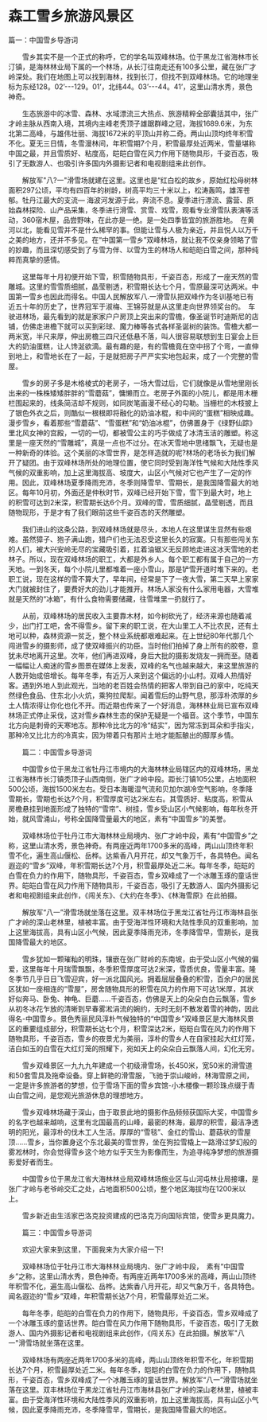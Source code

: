 # 森工雪乡旅游风景区
篇一：中国雪乡导游词

　　雪乡其实不是一个正式的称呼，它的学名叫双峰林场。位于黑龙江省海林市长汀镇，是海林林业局下属的一个林场，从长汀往南走还有100多公里，藏在张广才岭深处。我们在地图上可以找到海林，找到长汀，但找不到双峰林场。它的地理坐标为东经128。02’---129。01’，北纬44。03’---44。41’，这里山清水秀，景色神奇。

　　生态旅游中的冰雪、森林、水域漂流三大热点、旅游精粹全部囊括其中，张广才岭主脉从西南入境，其境内主峰老秃顶子雄踞群峰之冠，海拔1689.6米，为东北第二高峰，与雄伟壮丽、海拔1672米的平顶山并称二奇。两山山顶均终年积雪不化。夏无三日情，冬雪漫林间，年积雪期7个月，积雪最厚处近两米，雪量堪称中国之最，并且雪质好、粘度高，皑皑白雪在风力作用下随物具形，千姿百态，吸引了无数游人、也吸引许多国内外摄影记者和电视剧组来此创作。

　　解放军"八?一"滑雪场就建在这里。这里也是“红白松的故乡，原始红松母树林面积297公顷，平均有四百年的树龄，树高平均三十米以上，松涛轰鸣，雄浑苍郁。牡丹江最大的支流— 海波河发源于此，奔流不息。夏季进行漂流、露营、原始森林探险、山产品采集，冬季进行滑雪、赏雪、戏雪，观看专业滑雪队表演等活动，360宿木屋，品尝野味，在此亦是一绝。是一处四季皆宜的旅游胜地。　在黄河以北，能看见雪并不是什么稀罕的事。但能让雪与人极为亲近，并且悦人以万千之美的地方，还并不多见。在“中国第一雪乡”双峰林场，就让我不仅亲身领略了雪的妙趣，而且深切感受到了与雪为伴、以雪为生的林场人和皑皑白雪之间，那种纯粹而真挚的感情。

　　这里每年十月初便开始下雪，积雪随物具形，千姿百态，形成了一座天然的雪雕城。这里的雪雪质细腻，晶莹剔透，积雪期长达七个月，雪原最深可达两米。中国第一雪乡也因此而得名。中国人民解放军八.一滑雪队把双峰作为冬训基地已有近五十年的历史了，世界冠军于淑梅、王锦芬就是从这里走向世界领奖台的。　车驶进林场，最先看到的就是家家户户房顶上突出来的雪檐，像圣诞节时迪斯尼的店铺，仿佛走进檐下就可以买到彩球、魔力棒等各式各样圣诞树的装饰。雪檐大都一两米宽，半尺来厚，伸出房檐三四尺还低悬不落，叫人很容易联想到生日宴会上巨大的奶油蛋糕，让人馋涎欲滴。最有趣的是，有的雪檐竟在空中拐了个弯，一直伸到地上，和雪地长在了一起，于是就把房子严严实实地包起来，成了一个完整的雪屋。

　　雪乡的房子多是木格棱式的老房子，一场大雪过后，它们就像是从雪地里刚长出来的一株株矮矮胖胖的“雪蘑菇”，慵懒而立。老房子外面的小院儿，都是用木栅栏围起来的，线条简洁却不规则，如同炭笔画漫不经心的勾勒。当栅栏的木枝披上了银色外衣之后，则酷似一根根即将融化的奶油冰棍，和中间的“蛋糕”相映成趣。　漫步雪乡，看着那些“雪蘑菇”、“雪蛋糕”和“奶油冰棍”，仿佛置身于《绿野仙踪》里北风女神的宫殿，一切的一切，都被雪公主的巧手做成了冰清玉洁的雕塑。称这里是一座天然的“雪雕城”，真是一点也不过分。在冰天雪地中思绪飘飞，无疑也是一种新奇的体验。这个美丽的冰雪世界，是怎样造就的呢?林场的老场长为我们解开了疑团。由于双峰林场所处的地理位置，使它同时受到海洋性气候和大陆性季风气候的双重影响，加上这里海拔高、坡度大，山区小气候对它也产生了一定的作用。因此，双峰林场夏季降雨充沛，冬季则降雪早、雪期长，是我国降雪最大的地区。每年10月初，外面还是仲秋时节，双峰已经开始下雪，雪下到最大时，地上的积雪可达到2米深，积雪期长达6个月。双峰的雪，雪质细腻，晶莹剔透，而且随物现形，于是才有了我们眼前这些千姿百态的天然雕塑。

　　我们进山的这条公路，到双峰林场就是尽头，本地人在这里谋生显然有些艰难。虽然獐子、狍子满山跑，猎户们也无法忍受这里长久的寂寞。只有那些闯关东的人们，被大兴安岭无尽的宝藏吸引着，扛着油锯义无反顾地走进这冰天雪地的老林子。所以，现在双峰林场的职工，大都是外乡人。每个职工都有属于自己的一方天地。一到冬天，每个小院儿里都堆着一座小雪山，那是铲雪开道时堆下来的。老职工说，现在这样的雪不算大了，早年间，经常是下了一夜大雪，第二天早上家家大门就被封住了，要费好大的劲儿才能推开。林场人家没有什么家用电器，大雪堆就是天然的“冰箱”，有什么食物需要储藏，往雪堆里一扔就行了。

　　从前，双峰林场的居民收入主要靠木材，如今树砍光了，经济来源也随着减少，出门打工吧，舍不得雪乡。留下来的职工说，在大山里工人不比农民，还有土地可以种，森林资源一贫乏，整个林业系统都艰难起来。在上世纪80年代那几个闯进雪乡的摄影师，成了使双峰振兴的功臣。当时他们拍掉了身上所有的胶卷，意犹未尽地离开这里。次年，他们再进双峰，身后大批的摄影发烧友一拥而至。随着一幅幅让人痴迷的雪乡图景在媒体上发表，双峰的名气也越来越大，来这里旅游的人数开始成倍增长。每年冬季，有近万人来到这个偏远的小山村。双峰人热情好客。遇到外地人到此观光，当地的老百姓会热情的把客人带到自己的家中，吃纯天然绿色食品、住东北小火炕，乘狗拉爬犁。闻着雪后的山野气息，那淳朴浓厚的乡土人情浓得让你化也化不开。而近期也传来了一个好消息，海林林业局已宣布双峰林场正式停止采伐，这对雪乡森林生态的保护无疑是一个福音。这个季节，中国东北方向是刺骨的天寒地冻。那种冷比北方的冷“结实”，因为常冻到耳朵和手指尖，那种冷又比北方的冷真实，因为带着只有那片土地才能酝酿出的醇厚乡情。

　　篇二：中国雪乡导游词

　　中国雪乡位于黑龙江省牡丹江市境内的大海林林业局辖区内的双峰林场，黑龙江省海林市长汀镇秃顶子山西南侧，张广才岭中段。距长汀镇105公里，占地面积500公顷，海拔1500米左右。受日本海暖湿气流和贝加尔湖冷空气影响，冬季降雪期长，雪期也长达7个月，积雪厚度可达2米左右。其雪质好、粘度高，积雪从房檐悬挂到地面形成了独特的“雪帘”、树挂，雪乡受山区小气候影响，每年秋冬开始，就风雪涌山，号称全国降雪量最大的地区，素有“中国雪乡”的美誉。

　　双峰林场位于牡丹江市大海林林业局境内、张广才岭中段，素有“中国雪乡”之称，这里山清水秀，景色神奇。有两座近两年1700多米的高峰，两山山顶终年积雪不化，遍生高山偃松、岳桦。达紫香八月开花，却又气象万千，各具特色。闻名遐迩的“雪乡”双峰，年积雪期长达7个月，积雪最厚处近二米。每年冬季，皑皑的白雪在负力的作用下，随物具形，千姿百态，雪乡双峰成了一个冰雕玉琢的童话世界。皑皑白雪在风力作用下随物具形，千姿百态，吸引了无数游人、国内外摄影记者和电视剧组来此创作，《闯关东》、《大约在冬季》、《林海雪原》在此拍摄。

　　解放军“八一”滑雪场就坐落在这里。双丰林场位于黑龙江省牡丹江市海林县张广才岭的深山老林里，植被丰富。由于受海洋性环境和大陆性季风的双重影响，加上这里海拔高，具有山区小气候，因此夏季降雨充沛，冬季降雪早，雪期长，是我国降雪最大的地区。

　　雪乡犹如一颗璀籼的明珠，镶嵌在张广财岭的东南坡，由于受山区小气候的偏爱，这里每年十月瑞雪飘飘，冬季积雪厚度可达2米深，雪质优良，雪量丰富。隆冬季节几乎日日飞雪迎宾，好一派北国风光。拥着层层叠叠的积雪，百余户的居民区犹如一座相连的“雪屋”，房舍随物具形的积雪在风力的作用下可达1米厚，其状好似奔马、卧兔、神龟、巨蘑……千姿百态，仿佛是天上的朵朵白白云飘落，雪乡从初冬冰花乍放的清晰到早春雾淞涓流的婉约，无时无刻不散发着雪的神韵，因此得名-中国雪乡。景色秀丽民风淳朴气候独特的“中国雪乡”双峰景区是大海林风景区的重要组成部分，积雪期长达七个月，积雪深达2米，皑皑白雪在风力的作用下随物具形，千姿百态，雪乡的夜景尤为美丽，淳朴的雪乡人在自家挂起大红灯笼，洁白如玉的白雪在大红灯笼的照耀下，宛如天上的朵朵白云飘落人间，幻化无穷。

　　雪乡双峰景区一九九九年建成一个初级滑雪场，长450米，宽50米的滑雪道和50套雪具及拖牵设备。穿上鲜艳的滑雪服，飞驰于崇山峻岭，林海雪原之间，一定是许多旅游者的梦想，位于雪场下面的雪乡宾馆-小木楼像一颗珍珠点缀于青山白雪之间，是您观光旅游休息的理想地方。

　　雪乡双峰林场藏于深山，由于取景此地的摄影作品频频获国际大奖，中国雪乡的名字也越来越响，这里有北国最高的山峰，最密的林海，最厚的积雪，最洁净透明的阳光，最淳朴的伐木工人生活。厚厚的“雪毯”、金红的雪山、蘑菇状的雪屋顶……雪乡，当你置身这个东北最美的雪世界，坐在狗拉雪橇上一路滑过梦幻般的雾凇林时，你会觉得雪乡这个地方似乎天生为影像而生，为追寻纯净梦想的旅游摄影爱好者而生。

　　中国雪乡位于黑龙江省大海林林业局双峰林场施业区与山河屯林业局接壤，是张广才岭与老爷岭交汇之处，占地面积500公顷，整个地区海拔均在1200米以上。

　　雪乡新近由生活家巴洛克投资建成的巴洛克万向国际宾馆，使雪乡更具魔力。

　　篇三：中国雪乡导游词

　　欢迎大家来到这里，下面我来为大家介绍一下!

　　双峰林场位于牡丹江市大海林林业局境内、张广才岭中段，　素有“中国雪乡”之称，这里山清水秀，景色神奇。有两座近两年1700多米的高峰，两山山顶终年积雪不化，遍生高山偃松、岳桦。达紫香八月开花，却又气象万千，各具特色。闻名遐迩的“雪乡”双峰，年积雪期长达7个月，积雪最厚处近二米。

　　每年冬季，皑皑的白雪在负力的作用下，随物具形，千姿百态，雪乡双峰成了一个冰雕玉琢的童话世界。皑白雪在风力作用下随物具形，千姿百态，吸引了无数游人、国内外摄影记者和电视剧组来此创作，《闯关东》在此拍摄。解放军"八一"滑雪场就坐落在这里。

　　双峰林场有两座近两年1700多米的高峰，两山山顶终年积雪不化，年积雪期长达7个月，积雪最厚处近二米。每年冬季，皑皑的白雪在负力的作用下，随物具形，千姿百态，雪乡双峰成了一个冰雕玉琢的童话世界。解放军“八一”滑雪场就坐落在这里。双丰林场位于黑龙江省牡丹江市海林县张广才岭的深山老林里，植被丰富。由于受海洋性环境和大陆性季风的双重影响，加上这里海拔高，具有山区小气候，因此夏季降雨充沛，冬季降雪早，雪期长，是我国降雪最大的地区。